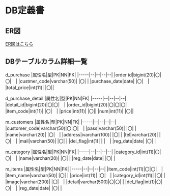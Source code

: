 # DB定義書
## ER図
[ER図はこちら](https://github.com/Aso2001374/2021sys-design/blob/main/0705kadai.md "ER図はこちら")

## DBテーブルカラム詳細一覧

d_purchase
|属性名|型|PK|NN|FK|
|-----|--|--|--|--|
|order id|bigint(20)|〇|〇|　|
|custmer_code|varchar(50)| |〇| |
|purchase_date|date| |〇|　|
|total_price|int(11)| |〇||

d_purchase_detail
|属性名|型|PK|NN|FK|
|-----|--|--|--|--|
|detail_id|bigint(20)|〇|〇|　|
|order_id|bigint(20)|〇|〇|〇|
|item_code|int(11)| |〇|　|
|price|int(11)| |〇||
|num|int(11)| |〇||

m_customers
|属性名|型|PK|NN|FK|
|-----|--|--|--|--|
|customer_code|varchar(50)|〇|〇|　|
|pass|varchar(50)| |〇| |
|name|varchar(20)| |〇|　|
|address|ivarchar(100)| |〇| |
|tel|varchar(20)| |〇|　|
|mail|varchar(50)| |〇| |
|del_flag|int(1)| | |　|
|reg_date|date| |〇| |

m_category
|属性名|型|PK|NN|FK|
|-----|--|--|--|--|
|category_id|int(11)|〇|〇|　|
|name|varchar(20)| |〇| |
|reg_date|date| |〇| |

m_items
|属性名|型|PK|NN|FK|
|-----|--|--|--|--|
|item_code|int(11)|〇|〇|　|
|item_name|varchar(50)| |〇| |
|price|int(11)| |〇|　|
|category_id|int(11)| |〇| |
|image|varchar(200)| |〇|　|
|detail|varchar(500)|〇|〇| |
|del_flag|int(1)|〇|〇|　|
|reg_date|date| |〇| |
